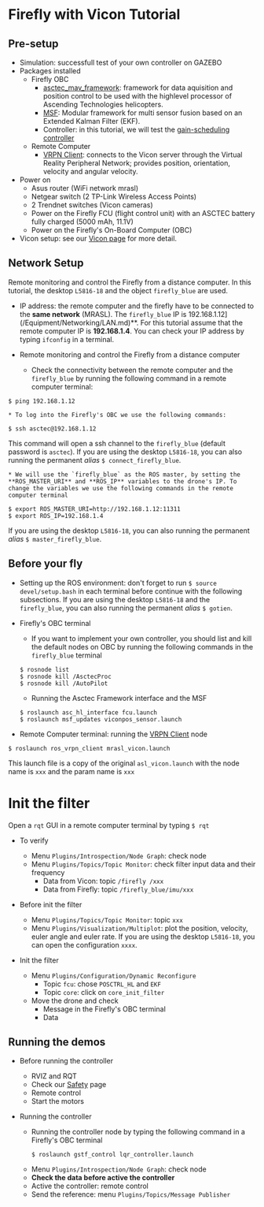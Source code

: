# Firefly with Vicon Tutorial

## Pre-setup
  * Simulation: successfull test of your own controller on GAZEBO
  * Packages installed
    * Firefly OBC
      * [asctec_mav_framework](https://github.com/MRASL/asctec_mav_framework): framework for data aquisition and position control to be used with the highlevel processor of Ascending Technologies helicopters.
      * [MSF](https://github.com/ethz-asl/ethzasl_msf): Modular framework for multi sensor fusion based  on an Extended Kalman Filter (EKF).
      * Controller: in this tutorial, we will test the [gain-scheduling controller](https://github.com/MRASL/gsft_control)
    * Remote Computer
      * [VRPN Client](/Equipment/Vicon/Usage): connects to the Vicon server through the Virtual Reality Peripheral Network; provides position, orientation, velocity and angular velocity.
  * Power on
    * Asus router (WiFi network mrasl)
    * Netgear switch (2 TP-Link Wireless Access Points)
    * 2 Trendnet switches (Vicon cameras)
    * Power on the Firefly FCU (flight control unit) with an ASCTEC battery fully charged (5000 mAh, 11.1V)
    * Power on the Firefly's On-Board Computer (OBC)
  * Vicon setup: see our [Vicon page](/Equipment/Vicon/Calibration.md) for more detail.

## Network Setup
 Remote monitoring and control the Firefly from a distance computer. In this tutorial, the desktop `L5816-18` and the object `firefly_blue` are used.
  * IP address: the remote computer and the firefly have to be connected to the **same network** (MRASL). The `firefly_blue` IP is 192.168.1.12](/Equipment/Networking/LAN.md)**. For this tutorial assume that the remote computer IP is **192.168.1.4**. You can check your IP address by typing `ifconfig` in a terminal.

  * Remote monitoring and control the Firefly from a distance computer
    *  Check the connectivity between the remote computer and the `firefly_blue`  by running the following command in a remote computer terminal:    
```
$ ping 192.168.1.12
```
    * To log into the Firefly's OBC we use the following commands:
```
$ ssh asctec@192.168.1.12
```
This command will open a ssh channel to the `firefly_blue` (default password is `asctec`). If you are using the desktop `L5816-18`, you can also running the permanent *alias* `$ connect_firefly_blue`.

    * We will use the `firefly_blue` as the ROS master, by setting the **ROS_MASTER_URI** and **ROS_IP** variables to the drone's IP. To change the variables we use the following commands in the remote computer terminal
```
$ export ROS_MASTER_URI=http://192.168.1.12:11311
$ export ROS_IP=192.168.1.4
```
If you are using the desktop `L5816-18`, you can also running the permanent *alias* `$ master_firefly_blue`.

## Before your fly   
  * Setting up the ROS environment: don't forget to run `$ source devel/setup.bash` in each terminal before continue with the following subsections. If you are using the desktop `L5816-18` and the `firefly_blue`, you can also running the permanent *alias* `$ gotien`.

  * Firefly's OBC terminal
    *  If you want to implement your own controller, you should list and kill the default nodes on OBC by running the following commands in the `firefly_blue` terminal
      ```
      $ rosnode list
      $ rosnode kill /AsctecProc
      $ rosnode kill /AutoPilot
      ```
    * Running the Asctec Framework interface and the MSF
    ```
    $ roslaunch asc_hl_interface fcu.launch
    $ roslaunch msf_updates viconpos_sensor.launch
    ```

  * Remote Computer terminal: running the [VRPN Client](/Equipment/Vicon/Usage) node  
  ```
  $ roslaunch ros_vrpn_client mrasl_vicon.launch
  ```
  This launch file is a copy of the original `asl_vicon.launch` with the node name is `xxx` and the param name is `xxx`

# Init the filter
Open a `rqt` GUI in a remote computer terminal by typing `$ rqt`
  * To verify
      * Menu `Plugins/Introspection/Node Graph`: check node
      * Menu `Plugins/Topics/Topic Monitor`: check filter input data and their frequency
        * Data from Vicon: topic `/firefly /xxx`
        * Data from Firefly: topic `/firefly_blue/imu/xxx`

  * Before init the filter
      * Menu `Plugins/Topics/Topic Monitor`: topic `xxx`
      * Menu `Plugins/Visualization/Multiplot`: plot the position, velocity, euler angle and euler rate. If you are using the desktop `L5816-18`, you can open the configuration `xxxx`.

  * Init the filter
    * Menu `Plugins/Configuration/Dynamic Reconfigure`
      * Topic `fcu`: chose `POSCTRL_HL` and `EKF`
      * Topic `core`: click on `core_init_filter`
    * Move the drone and check
      * Message in the Firefly's OBC terminal
      * Data

## Running the demos   
  * Before running the controller
    * RVIZ and RQT
    * Check our [Safety](/UAV/Safety) page
    * Remote control
    * Start the motors

  * Running the controller
    * Running the controller node by typing the following command in a Firefly's OBC terminal
      ```
      $ roslaunch gstf_control lqr_controller.launch
      ```
    * Menu `Plugins/Introspection/Node Graph`: check node
    * **Check the data before active the controller**
    * Active the controller: remote control
    * Send the reference: menu `Plugins/Topics/Message Publisher`
